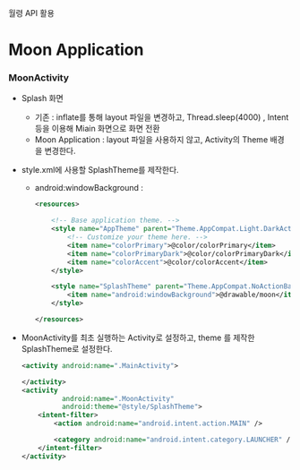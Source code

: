 월령 API 활용

# Moon Application

### MoonActivity

- Splash 화면 

  - 기존 : inflate를 통해 layout 파일을 변경하고, Thread.sleep(4000) , Intent 등을 이용해 Miain  화면으로 화면 전환
  - Moon Application : layout 파일을 사용하지 않고, Activity의 Theme 배경을 변경한다.

- style.xml에 사용할 SplashTheme를 제작한다.

  - android:windowBackground : 

    ```xml
    <resources>
    
        <!-- Base application theme. -->
        <style name="AppTheme" parent="Theme.AppCompat.Light.DarkActionBar">
            <!-- Customize your theme here. -->
            <item name="colorPrimary">@color/colorPrimary</item>
            <item name="colorPrimaryDark">@color/colorPrimaryDark</item>
            <item name="colorAccent">@color/colorAccent</item>
        </style>
    
        <style name="SplashTheme" parent="Theme.AppCompat.NoActionBar">
            <item name="android:windowBackground">@drawable/moon</item>
        </style>
    
    </resources>
    
    ```

- MoonActivity를 최초 실행하는 Activity로 설정하고, theme 를 제작한 SplashTheme로 설정한다.

  ```xml
  <activity android:name=".MainActivity">
  
  </activity>
  <activity
            android:name=".MoonActivity"
            android:theme="@style/SplashTheme">
      <intent-filter>
          <action android:name="android.intent.action.MAIN" />
  
          <category android:name="android.intent.category.LAUNCHER" />
      </intent-filter>
  </activity>
  ```

  
